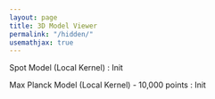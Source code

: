 ```yaml
---
layout: page
title: 3D Model Viewer 
permalink: "/hidden/"
usemathjax: true
---
```

<!-- Import the component -->
<script type="module" src="https://ajax.googleapis.com/ajax/libs/model-viewer/3.0.1/model-viewer.min.js"></script>



<model-viewer alt="" src="dog_model.glb" shadow-intensity="1" orientation="0 0 0" camera-controls touch-action="pan-z" style="width:100%;height:500px"></model-viewer>

<p>Spot Model (Local Kernel) : Init</p>
<!-- Use it like any other HTML element -->
<model-viewer alt="" src="localweighted.glb" shadow-intensity="1" orientation="90deg 0 0" camera-controls touch-action="pan-z" style="width:100%;height:500px"></model-viewer>


<p>Max Planck Model (Local Kernel) - 10,000 points : Init</p>
<!-- Use it like any other HTML element -->
<model-viewer alt="" src="max_plank1.glb" shadow-intensity="1" orientation="90deg 0 0" camera-controls touch-action="pan-z" style="width:100%;height:500px"></model-viewer>
<!-- <p>Spot Model (Local Kernel) : 100 epochs (regression)</p>
<model-viewer alt="" src="post2train.glb" shadow-intensity="1" orientation="90deg 0 0" camera-controls touch-action="pan-z" style="width:100%;height:500px"></model-viewer>



